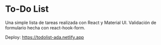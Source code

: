 # To-Do List

Una simple lista de tareas realizada con React y Material UI. Validación de formulario hecha con react-hook-form.

Deploy: https://todolist-ada.netlify.app
